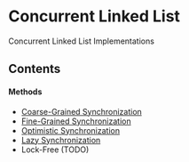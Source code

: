 # Concurrent Linked List

Concurrent Linked List Implementations

## Contents

#### Methods

- [Coarse-Grained Synchronization](src/coarseList.h)
- [Fine-Grained Synchronization](src/fineList.h)
- [Optimistic Synchronization](src/optimisticList.h)
- [Lazy Synchronization](src/lazyList.h)
- Lock-Free (TODO)
